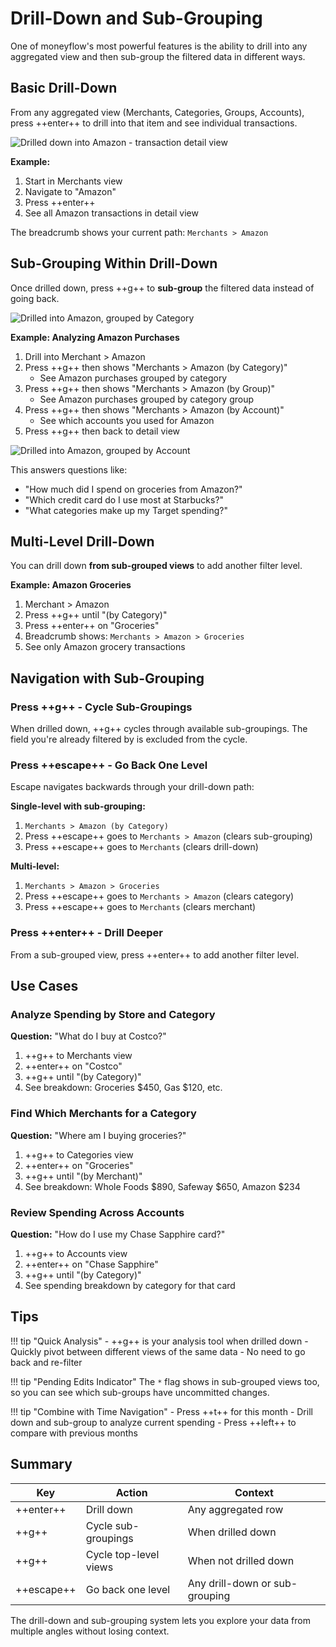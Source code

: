 # Drill-Down and Sub-Grouping

One of moneyflow's most powerful features is the ability to drill into any aggregated view and then sub-group the filtered data in different ways.

## Basic Drill-Down

From any aggregated view (Merchants, Categories, Groups, Accounts), press ++enter++ to drill into that item and see individual transactions.

![Drilled down into Amazon - transaction detail view](https://raw.githubusercontent.com/wesm/moneyflow-assets/main/drill-down-detail.png)

**Example:**

1. Start in Merchants view
2. Navigate to "Amazon"
3. Press ++enter++
4. See all Amazon transactions in detail view

The breadcrumb shows your current path: `Merchants > Amazon`

## Sub-Grouping Within Drill-Down

Once drilled down, press ++g++ to **sub-group** the filtered data instead of going back.

![Drilled into Amazon, grouped by Category](https://raw.githubusercontent.com/wesm/moneyflow-assets/main/drill-down-group-by-category.png)

**Example: Analyzing Amazon Purchases**

1. Drill into Merchant > Amazon
2. Press ++g++ then shows "Merchants > Amazon (by Category)"
   - See Amazon purchases grouped by category
3. Press ++g++ then shows "Merchants > Amazon (by Group)"
   - See Amazon purchases grouped by category group
4. Press ++g++ then shows "Merchants > Amazon (by Account)"
   - See which accounts you used for Amazon
5. Press ++g++ then back to detail view

![Drilled into Amazon, grouped by Account](https://raw.githubusercontent.com/wesm/moneyflow-assets/main/drill-down-group-by-account.png)

This answers questions like:

- "How much did I spend on groceries from Amazon?"
- "Which credit card do I use most at Starbucks?"
- "What categories make up my Target spending?"

## Multi-Level Drill-Down

You can drill down **from sub-grouped views** to add another filter level.

**Example: Amazon Groceries**

1. Merchant > Amazon
2. Press ++g++ until "(by Category)"
3. Press ++enter++ on "Groceries"
4. Breadcrumb shows: `Merchants > Amazon > Groceries`
5. See only Amazon grocery transactions

<!-- TODO: Add screenshot of multi-level drill-down breadcrumb -->

## Navigation with Sub-Grouping

### Press ++g++ - Cycle Sub-Groupings

When drilled down, ++g++ cycles through available sub-groupings. The field you're already filtered by is excluded from the cycle.

### Press ++escape++ - Go Back One Level

Escape navigates backwards through your drill-down path:

**Single-level with sub-grouping:**

1. `Merchants > Amazon (by Category)`
2. Press ++escape++ goes to `Merchants > Amazon` (clears sub-grouping)
3. Press ++escape++ goes to `Merchants` (clears drill-down)

**Multi-level:**

1. `Merchants > Amazon > Groceries`
2. Press ++escape++ goes to `Merchants > Amazon` (clears category)
3. Press ++escape++ goes to `Merchants` (clears merchant)

<!-- TODO: Add diagram showing navigation flow -->

### Press ++enter++ - Drill Deeper

From a sub-grouped view, press ++enter++ to add another filter level.

## Use Cases

### Analyze Spending by Store and Category

**Question:** "What do I buy at Costco?"

1. ++g++ to Merchants view
2. ++enter++ on "Costco"
3. ++g++ until "(by Category)"
4. See breakdown: Groceries $450, Gas $120, etc.

<!-- TODO: Add screenshot of Costco by Category breakdown -->

### Find Which Merchants for a Category

**Question:** "Where am I buying groceries?"

1. ++g++ to Categories view
2. ++enter++ on "Groceries"
3. ++g++ until "(by Merchant)"
4. See breakdown: Whole Foods $890, Safeway $650, Amazon $234

<!-- TODO: Add screenshot of Groceries by Merchant breakdown -->

### Review Spending Across Accounts

**Question:** "How do I use my Chase Sapphire card?"

1. ++g++ to Accounts view
2. ++enter++ on "Chase Sapphire"
3. ++g++ until "(by Category)"
4. See spending breakdown by category for that card

<!-- TODO: Add screenshot of account spending by category -->

## Tips

!!! tip "Quick Analysis"
    - ++g++ is your analysis tool when drilled down
    - Quickly pivot between different views of the same data
    - No need to go back and re-filter

!!! tip "Pending Edits Indicator"
    The `*` flag shows in sub-grouped views too, so you can see which sub-groups have uncommitted changes.

!!! tip "Combine with Time Navigation"
    - Press ++t++ for this month
    - Drill down and sub-group to analyze current spending
    - Press ++left++ to compare with previous months

## Summary

| Key | Action | Context |
|-----|--------|---------|
| ++enter++ | Drill down | Any aggregated row |
| ++g++ | Cycle sub-groupings | When drilled down |
| ++g++ | Cycle top-level views | When not drilled down |
| ++escape++ | Go back one level | Any drill-down or sub-grouping |

The drill-down and sub-grouping system lets you explore your data from multiple angles without losing context.
